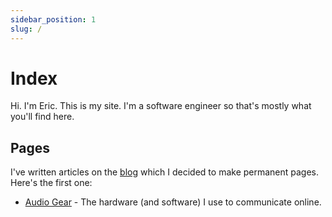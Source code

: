 ```yaml
---
sidebar_position: 1
slug: /
---
```


# Index

Hi. I'm Eric. This is my site. I'm a software engineer so that's mostly what you'll find here.

## Pages

I've written articles on the [blog](/blog) which I decided to make permanent pages. Here's the first one:

- [Audio Gear](/audio-gear) - The hardware (and software) I use to communicate online.
